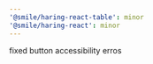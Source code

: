 ```yaml
---
'@smile/haring-react-table': minor
'@smile/haring-react': minor
---
```


fixed button accessibility erros
